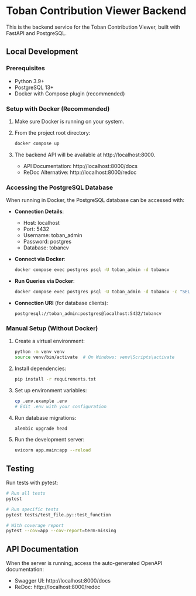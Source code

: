# Toban Contribution Viewer Backend

This is the backend service for the Toban Contribution Viewer, built with FastAPI and PostgreSQL.

## Local Development

### Prerequisites

- Python 3.9+
- PostgreSQL 13+
- Docker with Compose plugin (recommended)

### Setup with Docker (Recommended)

1. Make sure Docker is running on your system.

2. From the project root directory:
   ```bash
   docker compose up
   ```

3. The backend API will be available at http://localhost:8000.
   - API Documentation: http://localhost:8000/docs
   - ReDoc Alternative: http://localhost:8000/redoc

### Accessing the PostgreSQL Database

When running in Docker, the PostgreSQL database can be accessed with:

- **Connection Details**:
  - Host: localhost
  - Port: 5432
  - Username: toban_admin
  - Password: postgres
  - Database: tobancv

- **Connect via Docker**:
  ```bash
  docker compose exec postgres psql -U toban_admin -d tobancv
  ```

- **Run Queries via Docker**:
  ```bash
  docker compose exec postgres psql -U toban_admin -d tobancv -c "SELECT * FROM slackuser LIMIT 5;"
  ```

- **Connection URI** (for database clients):
  ```
  postgresql://toban_admin:postgres@localhost:5432/tobancv
  ```

### Manual Setup (Without Docker)

1. Create a virtual environment:
   ```bash
   python -m venv venv
   source venv/bin/activate  # On Windows: venv\Scripts\activate
   ```

2. Install dependencies:
   ```bash
   pip install -r requirements.txt
   ```

3. Set up environment variables:
   ```bash
   cp .env.example .env
   # Edit .env with your configuration
   ```

4. Run database migrations:
   ```bash
   alembic upgrade head
   ```

5. Run the development server:
   ```bash
   uvicorn app.main:app --reload
   ```

## Testing

Run tests with pytest:

```bash
# Run all tests
pytest

# Run specific tests
pytest tests/test_file.py::test_function

# With coverage report
pytest --cov=app --cov-report=term-missing
```

## API Documentation

When the server is running, access the auto-generated OpenAPI documentation:

- Swagger UI: http://localhost:8000/docs
- ReDoc: http://localhost:8000/redoc
